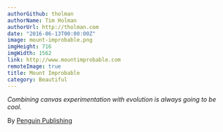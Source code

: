 ```yaml
---
authorGithub: tholman
authorName: Tim Holman
authorUrl: http://tholman.com
date: "2016-06-13T00:00:00Z"
image: mount-improbable.png
imgHeight: 716
imgWidth: 1562
link: http://www.mountimprobable.com
remoteImage: true
title: Mount Improbable
category: Beautiful
---
```


_Combining canvas experimentation with evolution is always going to be cool._

By [Penguin Publishing](http://www.penguin.com)
